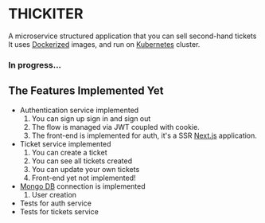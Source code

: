# THICKITER
A microservice structured application that you can sell second-hand tickets <br />
It uses [Dockerized](https://www.docker.com/) images, and run on [Kubernetes](https://kubernetes.io/) cluster.

### In progress...

## The Features Implemented Yet
- Authentication service implemented <br />
    1. You can sign up sign in and sign out
    2. The flow is managed via JWT coupled with cookie.
    3. The front-end is implemented for auth, it's a SSR [Next.js](https://nextjs.org/) application.
- Ticket service implemented <br />
    1. You can create a ticket
    2. You can see all tickets created
    3. You can update your own tickets
    4. Front-end yet not implemented!
- [Mongo DB](https://www.mongodb.com/) connection is implemented
    1. User creation
- Tests for auth service
- Tests for tickets service

